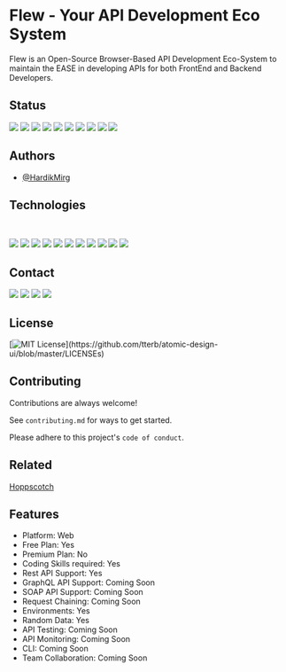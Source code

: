# Flew - Your API Development Eco System

Flew is an Open-Source Browser-Based API Development Eco-System to maintain the EASE in developing APIs for both FrontEnd and Backend Developers.

## Status

![](https://img.shields.io/github/license/HardikMirg/Flew)
![](https://img.shields.io/github/commits-since/HardikMirg/Flew/1.0.0)
![](https://img.shields.io/github/downloads/HardikMirg/Flew/total)
![](https://img.shields.io/github/forks/HardikMirg/Flew)
![](https://img.shields.io/github/stars/HardikMirg/Flew)
![](https://img.shields.io/github/watchers/HardikMirg/Flew)
![](https://img.shields.io/github/issues/HardikMirg/Flew)
![](https://img.shields.io/github/issues-closed/HardikMirg/Flew)
![](https://img.shields.io/github/issues-pr/HardikMirg/Flew)
![](https://img.shields.io/github/issues-pr-closed/HardikMirg/Flew)

## Authors

- [@HardikMirg](https://www.github.com/HardikMirg)

## Technologies

<br>

![](https://img.shields.io/badge/JavaScript-F7DF1E?style=for-the-badge&logo=javascript&logoColor=black)
![](https://img.shields.io/badge/Node.js-43853D?style=for-the-badge&logo=node.js&logoColor=white)
![](https://img.shields.io/badge/TypeScript-007ACC?style=for-the-badge&logo=typescript&logoColor=white)
![](https://img.shields.io/badge/HTML5-E34F26?style=for-the-badge&logo=html5&logoColor=white)
![](https://img.shields.io/badge/CSS3-1572B6?style=for-the-badge&logo=css3&logoColor=white)
![](https://img.shields.io/badge/Sass-CC6699?style=for-the-badge&logo=sass&logoColor=white)
![](https://img.shields.io/badge/Markdown-000000?style=for-the-badge&logo=markdown&logoColor=white)
![](https://img.shields.io/badge/Express.js-404D59?style=for-the-badge)
![](https://img.shields.io/badge/React-20232A?style=for-the-badge&logo=react&logoColor=61DAFB)
![](https://img.shields.io/badge/React_Router-CA4245?style=for-the-badge&logo=react-router&logoColor=white)
![](https://img.shields.io/badge/Netlify-00C7B7?style=for-the-badge&logo=netlify&logoColor=white)

## Contact

[![](https://img.shields.io/badge/Gmail-D14836?style=for-the-badge&logo=gmail&logoColor=white)](mailto://hardikmirgssv@gmail.com)
[![](https://img.shields.io/badge/Slack-4A154B?style=for-the-badge&logo=slack&logoColor=white)](url)
[![](https://img.shields.io/badge/Discord-7289DA?style=for-the-badge&logo=discord&logoColor=white)](url)
[![](https://img.shields.io/badge/GitHub-100000?style=for-the-badge&logo=github&logoColor=white)](https://github.com/HardikMirg)

## License

[![MIT License](https://img.shields.io/apm/l/atomic-design-ui?)](https://github.com/tterb/atomic-design-ui/blob/master/LICENSEs)

## Contributing

Contributions are always welcome!

See `contributing.md` for ways to get started.

Please adhere to this project's `code of conduct`.

## Related

[Hoppscotch](https://github.com/matiassingers/awesome-readme)

## Features

- Platform: Web
- Free Plan: Yes
- Premium Plan: No
- Coding Skills required: Yes
- Rest API Support: Yes
- GraphQL API Support: Coming Soon
- SOAP API Support: Coming Soon
- Request Chaining: Coming Soon
- Environments: Yes
- Random Data: Yes
- API Testing: Coming Soon
- API Monitoring: Coming Soon
- CLI: Coming Soon
- Team Collaboration: Coming Soon

